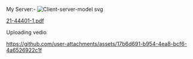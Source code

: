 My Server:-
![Client-server-model svg](https://github.com/user-attachments/assets/0a0f738e-8ea9-4c99-b60f-1bfa0b9f9510)

[21-44401-1.pdf](https://github.com/user-attachments/files/17969044/21-44401-1.pdf)

Uploading vedio

https://github.com/user-attachments/assets/17b6d691-b954-4ea8-bcf6-4a6526922c1f

